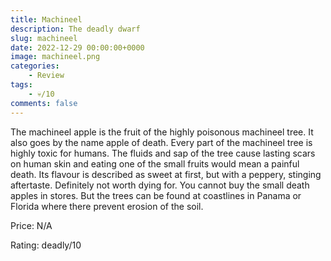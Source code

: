 ```yaml
---
title: Machineel
description: The deadly dwarf 
slug: machineel
date: 2022-12-29 00:00:00+0000
image: machineel.png
categories:
    - Review
tags:
    - 💀/10
comments: false
---
```


The machineel apple is the fruit of the highly poisonous machineel tree. It also goes by the name apple of death. 
Every part of the machineel tree is highly toxic for humans. The fluids and sap of the tree cause lasting scars on human skin and eating one of the small fruits would mean a painful death.
Its flavour is described as sweet at first, but with a peppery, stinging aftertaste.  Definitely not worth dying for.
You cannot buy the small death apples in stores. But the trees can be found at coastlines in Panama or Florida where there prevent erosion of the soil.

Price: N/A

Rating: deadly/10